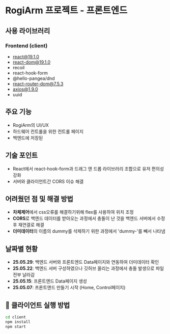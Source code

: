 # RogiArm 프로젝트 - 프론트엔드

## 사용 라이브러리
### Frontend (client)
- react@19.1.0
- react-dom@19.1.0
- recoil
- react-hook-form
- @hello-pangea/dnd
- react-router-dom@7.5.3
- axios@1.9.0
- uuid

## 주요 기능
- RogiArm의 UI/UX
- 하드웨어 컨트롤을 위한 컨트롤 페이지
- 백엔드에 저장된 

## 기술 포인트 
- React에서 react-hook-form과 드래그 앤 드롭 라이브러리 조합으로 유저 편의성 강화  
- 서버와 클라이언트간 CORS 이슈 해결

## 어려웠던 점 및 해결 방법
- **차체제어**에서 css오류를 해결하기위해 flex를 사용하여 위치 조정
- **CORS**로 백엔드 데이터를 받아오는 과정에서 충돌이 난 것을 백엔드 서버에서 수정 후 재연결로 해결
- **더미데이터**의 이름의 dummy를 삭제하기 위한 과정에서 'dummy-'를 빼서 나타냄

## 날짜별 현황
- **25.05.29**: 백엔드 서버와 프론트엔드 Data페이지와 연동하여 더미데이터 확인
- **25.05.22**: 백엔드 서버 구성하였으나 깃허브 올리는 과정에서 충돌 발생으로 파일 전부 날라감
- **25.05.15**: 프론트엔드 Data페이지 생성
- **25.05.07**: 프론트엔드 만들기 시작 (Home, Control페이지)

## 🚀 클라이언트 실행 방법
```bash
cd client
npm install
npm start